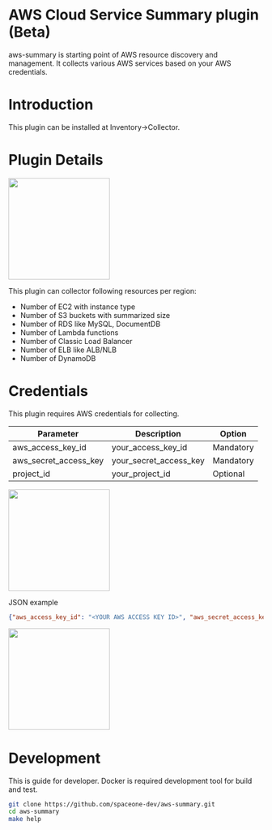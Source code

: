 # AWS Cloud Service Summary plugin (Beta)

aws-summary is starting point of AWS resource discovery and management. It collects various AWS services based on your AWS credentials.

# Introduction

This plugin can be installed at Inventory->Collector.

# Plugin Details

<img src="https://raw.githubusercontent.com/spaceone-dev/aws-summary/master/docs/aws-summary-screenshot-1.png" height="200">

This plugin can collector following resources per region:
* Number of EC2 with instance type
* Number of S3 buckets with summarized size
* Number of RDS like MySQL, DocumentDB
* Number of Lambda functions
* Number of Classic Load Balancer
* Number of ELB like ALB/NLB
* Number of DynamoDB

# Credentials
This plugin requires AWS credentials for collecting.

Parameter | Description | Option
---       | ---         | ---
aws_access_key_id | your_access_key_id  | Mandatory 
aws_secret_access_key | your_secret_access_key | Mandatory
project_id | your_project_id | Optional

<img src="https://raw.githubusercontent.com/spaceone-dev/aws-summary/master/docs/aws-summary-credential-1.png" height="200">

JSON example

~~~json
{"aws_access_key_id": "<YOUR AWS ACCESS KEY ID>", "aws_secret_access_key": "<YOUR AWS SECRET ACCESS KEY>"}
~~~

<img src="https://raw.githubusercontent.com/spaceone-dev/aws-summary/master/docs/aws-summary-credential-2.png" height="200">

# Development

This is guide for developer.
Docker is required development tool for build and test.

~~~bash
git clone https://github.com/spaceone-dev/aws-summary.git
cd aws-summary
make help
~~~

